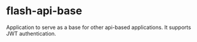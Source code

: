 # flash-api-base
Application to serve as a base for other api-based applications. It supports JWT authentication. 
